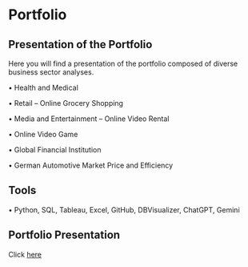 # Portfolio
## Presentation of the Portfolio
Here you will find a presentation of the portfolio composed of diverse business sector analyses.

 • Health and Medical
 
 • Retail – Online Grocery Shopping 
 
 • Media and Entertainment – Online Video Rental
 
 • Online Video Game 
 
 • Global Financial Institution

 • German Automotive Market Price and Efficiency
 
## Tools
 • Python, SQL, Tableau, Excel, GitHub, DBVisualizer, ChatGPT, Gemini

## Portfolio Presentation
Click [here](https://github.com/TNIBM/Portfolio/blob/main/Data%20Analytics%20Portfolio.pdf)
